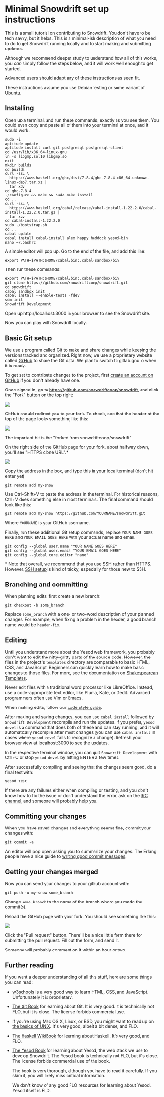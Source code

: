 # Minimal Snowdrift set up instructions

This is a small tutorial on contributing to Snowdrift. You don't have to
be tech savvy, but it helps. This is a minimal-ish description of what
you need to do to get Snowdrift running locally and to start making and
submitting updates.

Although we recommend deeper study to understand how all of this works,
you *can* simply follow the steps below, and it will work well enough
to get started.

Advanced users should adapt any of these instructions as seen fit.

These instructions assume you use Debian testing or some variant of Ubuntu.

## Installing

Open up a terminal, and run these commands, exactly as you see them. You
could even copy and paste all of them into your terminal at once, and it
would work.

    sudo -i
    aptitude update
    aptitude install curl git postgresql postgresql-client
    cd /usr/lib/x86_64-linux-gnu
    ln -s libgmp.so.10 libgmp.so
    exit
    mkdir builds
    cd builds
    curl -ssL \
      https://www.haskell.org/ghc/dist/7.8.4/ghc-7.8.4-x86_64-unknown-linux-deb7.tar.xz |
      tar xJv
    cd ghc-7.8.4
    ./configure && make && sudo make install
    cd ..
    curl -ssL \
      https://www.haskell.org/cabal/release/cabal-install-1.22.2.0/cabal-install-1.22.2.0.tar.gz |
      tar xzv
    cd cabal-install-1.22.2.0
    sudo ./bootstrap.sh
    cd ..
    cabal update
    cabal install cabal-install alex happy haddock yesod-bin
    nano ~/.bashrc

A simple editor will pop up. Go to the end of the file, and add this
line:

    export PATH=$PATH:$HOME/cabal/bin:.cabal-sandbox/bin

Then run these commands:

    export PATH=$PATH:$HOME/cabal/bin:.cabal-sandbox/bin
    git clone https://github.com/snowdriftcoop/snowdrift.git
    cd snowdrift
    cabal sandbox init
    cabal install --enable-tests -fdev
    sdm init
    Snowdrift Development

Open up http://localhost:3000 in your browser to see the Snowdrift site.

Now you can play with Snowdrift locally.

## Basic Git setup

We use a program called [Git](https://git-scm.com/) to make and share
changes while keeping the versions tracked and organized. Right now,
we use a proprietary website called [GitHub](https://github.com/)
to share the Git data. We plan to switch to gitlab.gnu.io when it is ready.

To get set to contribute changes to the project,
first [create an account on GitHub](https://github.com/join)
if you don't already have one.

Once signed in, go to <https://github.com/snowdriftcoop/snowdrift>, and
click the "Fork" button on the top right:

![](https://a.pomf.se/jrarfe.png)

GitHub should redirect you to your fork. To check, see that the header
at the top of the page looks something like this:

![](https://a.pomf.se/fivuqa.png)

The important bit is the "forked from snowdriftcoop/snowdrift".

On the right side of the GitHub page for your fork, about halfway down,
you'll see "HTTPS clone URL".\*

![](https://a.pomf.se/cmtfif.png)
 
Copy the address in the box, and type this in your local terminal
(don't hit enter yet)

    git remote add my-snow

Use Ctrl+Shift+V to paste the address in the terminal. For historical
reasons, Ctrl+V does something else in most terminals.  The final
command should look like this:

    git remote add my-snow https://github.com/YOURNAME/snowdrift.git

Where `YOURNAME` is your GitHub username.

Finally, run these additional Git setup commands, replace `YOUR NAME
GOES HERE` and `YOUR EMAIL GOES HERE` with your actual name and email.

    git config --global user.name "YOUR NAME GOES HERE"
    git config --global user.email "YOUR EMAIL GOES HERE"
    git config --global core.editor "nano"

\* Note that overall, we recommend that you use SSH rather than HTTPS.
However, [SSH setup](https://help.github.com/articles/generating-ssh-keys/)
is kind of tricky, especially for those new to SSH.

## Branching and committing

When planning edits, first create a new branch:

    git checkout -b some_branch

Replace `some_branch` with a one- or two-word description of your planned
changes. For example, when fixing a problem in the header, a good branch name
would be `header-fix`.

## Editing

Until you understand more about the Yesod web framework, you probably
don't want to edit the nitty-gritty parts of the source code.  However,
the files in the project's `templates` directory are comparable to basic
HTML, CSS, and JavaScript. Beginners can quickly learn how to make basic
changes to those files. For more, see the documentation on
[Shakespearean Templates](http://www.yesodweb.com/book/shakespearean-templates).

Never edit files with a traditional word processor like LibreOffice.
Instead, use a code-appropriate text editor, like Pluma, Kate, or Gedit.
Advanced programmers often use Vim or Emacs.

When making edits, follow our
[code style guide](https://snowdrift.coop/p/snowdrift/w/en/coding#code-style-guide).

After making and saving changes, you can use `cabal install` followed by
`Snowdrift Development` recompile and run the updates.  If you prefer,
`yesod devel` is a command that does both of these and can stay running,
and it will automatically recompile after most changes (you can use
`cabal install` in cases where `yesod devel` fails to recognize a
change).  Refresh your browser view at localhost:3000 to see the
updates.

In the respective terminal window, you can quit `Snowdrift Development`
with Ctrl+C or stop `yesod devel` by hitting ENTER a few times.

After successfully compiling and seeing that the changes seem good,
do a final test with:

    yesod test

If there are any failures either when compiling or testing,
and you don't know how to fix the issue or don't understand the error,
ask on the [IRC channel](https://snowdrift.coop/p/snowdrift/w/en/irc),
and someone will probably help you.

## Committing your changes

When you have saved changes and everything seems fine, commit your changes with:

    git commit -a

An editor will pop open asking you to summarize your changes.
The Erlang people have a nice guide to
[writing good commit messages](https://github.com/erlang/otp/wiki/Writing-good-commit-messages).

## Getting your changes merged

Now you can send your changes to your github account with:

    git push -u my-snow some_branch

Change `some_branch` to the name of the branch where you made the
commit(s).

Reload the GitHub page with your fork.  You should see something like
this:

![](https://a.pomf.se/paqzzx.png)
    
Click the "Pull request" button. There'll be a nice little form there
for submitting the pull request. Fill out the form, and send it.

Someone will probably comment on it within an hour or two.

## Further reading

If you want a deeper understanding of all this stuff, here are some
things you can read:

*   [w3schools](http://www.w3schools.com/) is a very good way to learn
    HTML, CSS, and JavaScript. Unfortunately it is proprietary.

*   [The Git Book](https://git-scm.com/book/) for learning about Git. It
    is very good. It is technically not FLO, but it is close. The
    license forbids commercial use.

*   If you're using Mac OS X, Linux, or BSD, you might want to read up
    on [the basics of UNIX][unix]. It's very good, albeit a bit dense,
    and FLO.

*   [The Haskell WikiBook](https://en.wikibooks.org/wiki/Haskell) for
    learning about Haskell. It's very good, and FLO.

*   [The Yesod Book](http://www.yesodweb.com/book/) for learning about
    Yesod, the web stack we use to develop Snowdrift. The Yesod book is
    technically not FLO, but it's close. The license forbids commercial
    use of the book.

    The book is very thorough, although you have to read it
    carefully. If you skim it, you will likely miss critical
    information.

    We don't know of any good FLO resources for learning about
    Yesod. Yesod itself is FLO.

[unix]: https://www.freebsd.org/doc/en_US.ISO8859-1/books/handbook/basics.html
